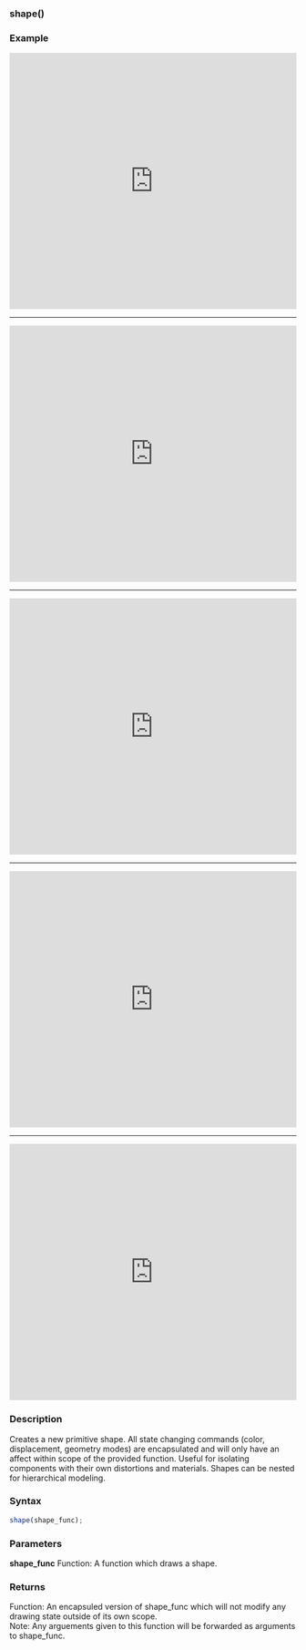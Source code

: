 ### shape()

### Example

<iframe width="100%" height="450px" src="https://shaderpark.netlify.com/sculpture/-M2Bum8BeSfW9VZBweDc?example=true&embed=true" frameborder="0"></iframe>

---

<iframe width="100%" height="450px" src="https://shaderpark.netlify.com/sculpture/-M2BwAOmljLNZ_xQ988v?example=true&embed=true" frameborder="0"></iframe>

---

<iframe width="100%" height="450px" src="https://shaderpark.netlify.com/sculpture/-M2C1oaf91kELOJd1wJ0?example=true&embed=true" frameborder="0"></iframe>

---

<iframe width="100%" height="450px" src="https://shaderpark.netlify.com/sculpture/-M2C9GfEoFoiUc-poavg?example=true&embed=true" frameborder="0"></iframe>

---

<iframe width="100%" height="450px" src="https://shaderpark.netlify.com/sculpture/-M2C4rBujMVPVE9LWp67?example=true&embed=true" frameborder="0"></iframe>



### Description
Creates a new primitive shape. All state changing commands (color, displacement, geometry modes) are encapsulated and will only have an affect within scope of the provided function. Useful for isolating components with their own distortions and materials. Shapes can be nested for hierarchical modeling.

### Syntax
```js
shape(shape_func);
```

### Parameters
**shape_func** Function: A function which draws a shape.  


### Returns
Function: An encapsuled version of shape_func which will not modify any drawing state outside of its own scope.  
Note: Any arguements given to this function will be forwarded as arguments to shape_func.
